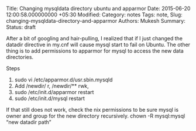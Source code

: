 Title: Changing mysqldata directory ubuntu and apparmor
Date: 2015-06-20 12:00:58.000000000 +05:30
Modified:
Category: notes
Tags: note,
Slug: changing-mysqldata-directory-and-apparmor
Authors: Mukesh
Summary:
Status: draft

After a bit of googling and hair-pulling, I realized that if I just changed the datadir directive in my.cnf will cause mysql start to fail on Ubuntu. The other thing is to add permissions to apparmor for mysql to access the new data directories.

Steps
1. sudo vi /etc/apparmor.d/usr.sbin.mysqld
2. Add
/newdir/ r,
/newdir/** rwk,
3. sudo /etc/init.d/apparmor restart
4. sudo /etc/init.d/mysql restart

If that still does not work, check the nix permissions to be sure mysql is owner and group for the new directory recursively.
chown -R mysql:mysql “new datadir path”

